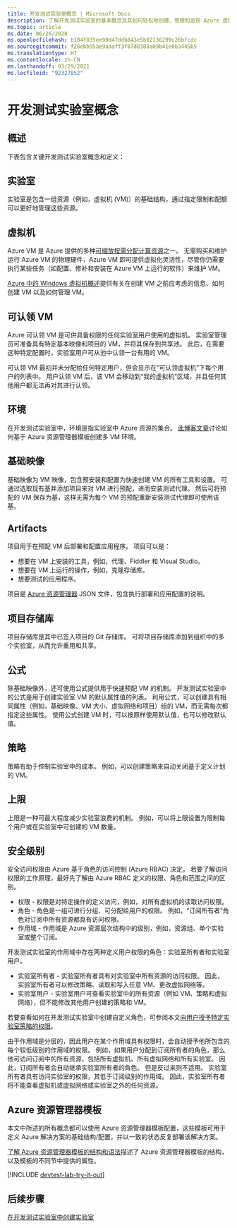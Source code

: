 ```yaml
---
title: 开发测试实验室概念 | Microsoft Docs
description: 了解开发测试实验室的基本概念及其如何轻松地创建、管理和监视 Azure 虚拟机
ms.topic: article
ms.date: 06/26/2020
ms.openlocfilehash: b184f835ee99d47ddb843e5b02136299c26bfcdc
ms.sourcegitcommit: f28ebb95ae9aaaff3f87d8388a09b41e0b3445b5
ms.translationtype: HT
ms.contentlocale: zh-CN
ms.lasthandoff: 03/29/2021
ms.locfileid: "92327852"
---
```

# <a name="devtest-labs-concepts"></a>开发测试实验室概念
## <a name="overview"></a>概述
下表包含关键开发测试实验室概念和定义：

## <a name="labs"></a>实验室
实验室是包含一组资源（例如，虚拟机 (VM)）的基础结构，通过指定限制和配额可以更好地管理这些资源。

## <a name="virtual-machine"></a>虚拟机
Azure VM 是 Azure 提供的多种[可缩放按需分配计算资源](/azure/architecture/guide/technology-choices/compute-decision-tree)之一。 无需购买和维护运行 Azure VM 的物理硬件，Azure VM 即可提供虚拟化灵活性，尽管你仍需要执行某些任务（如配置、修补和安装在 Azure VM 上运行的软件）来维护 VM。

[Azure 中的 Windows 虚拟机概述](../virtual-machines/windows/overview.md)提供有关在创建 VM 之前应考虑的信息、如何创建 VM 以及如何管理 VM。

## <a name="claimable-vm"></a>可认领 VM
Azure 可认领 VM 是可供具备权限的任何实验室用户使用的虚拟机。 实验室管理员可准备具有特定基本映像和项目的 VM，并将其保存到共享池。 此后，在需要这种特定配置时，实验室用户可从池中认领一台有用的 VM。

可认领 VM 最初并未分配给任何特定用户，但会显示在“可认领虚拟机”下每个用户的列表中。 用户认领 VM 后，该 VM 会移动到“我的虚拟机”区域，并且任何其他用户都无法再对其进行认领。

## <a name="environment"></a>环境
在开发测试实验室中，环境是指实验室中 Azure 资源的集合。 [此博客文章](./devtest-lab-faq.md#blog-post)讨论如何基于 Azure 资源管理器模板创建多 VM 环境。

## <a name="base-images"></a>基础映像
基础映像为 VM 映像，包含预安装和配置为快速创建 VM 的所有工具和设置。 可通过选取现有基并添加项目来对 VM 进行预配，进而安装测试代理。 然后可将预配的 VM 保存为基，这样无需为每个 VM 的预配重新安装测试代理即可使用该基。

## <a name="artifacts"></a>Artifacts
项目用于在预配 VM 后部署和配置应用程序。 项目可以是：

* 想要在 VM 上安装的工具，例如，代理、Fiddler 和 Visual Studio。
* 想要在 VM 上运行的操作，例如，克隆存储库。
* 想要测试的应用程序。

项目是 [Azure 资源管理器](../azure-resource-manager/management/overview.md) JSON 文件，包含执行部署和应用配置的说明。

## <a name="artifact-repositories"></a>项目存储库
项目存储库是其中已签入项目的 Git 存储库。 可将项目存储库添加到组织中的多个实验室，从而允许重用和共享。

## <a name="formulas"></a>公式
除基础映像外，还可使用公式提供用于快速预配 VM 的机制。 开发测试实验室中的公式是用于创建实验室 VM 的默认属性值的列表。
利用公式，可以创建具有相同属性（例如，基础映像、VM 大小、虚拟网络和项目）组的 VM，而无需每次都指定这些属性。 使用公式创建 VM 时，可以按原样使用默认值，也可以修改默认值。

## <a name="policies"></a>策略
策略有助于控制实验室中的成本。 例如，可以创建策略来自动关闭基于定义计划的 VM。

## <a name="caps"></a>上限
上限是一种可最大程度减少实验室浪费的机制。 例如，可以将上限设置为限制每个用户或在实验室中可创建的 VM 数量。

## <a name="security-levels"></a>安全级别
安全访问权限由 Azure 基于角色的访问控制 (Azure RBAC) 决定。 若要了解访问权限的工作原理，最好先了解由 Azure RBAC 定义的权限、角色和范围之间的区别。

* 权限 - 权限是对特定操作的定义访问，例如，对所有虚拟机的读取访问权限。
* 角色 - 角色是一组可进行分组、可分配给用户的权限。 例如，“订阅所有者”角色对订阅中所有资源都具有访问权限。
* 作用域 - 作用域是 Azure 资源层次结构中的级别，例如，资源组、单个实验室或整个订阅。

开发测试实验室的作用域中存在两种定义用户权限的角色：实验室所有者和实验室用户。

* 实验室所有者 - 实验室所有者具有对实验室中所有资源的访问权限。 因此，实验室所有者可以修改策略、读取和写入任意 VM、更改虚拟网络等。
* 实验室用户 - 实验室用户可查看实验室中的所有资源（例如 VM、策略和虚拟网络），但不能修改其他用户创建的策略和 VM。

若要查看如何在开发测试实验室中创建自定义角色，可参阅本文[向用户授予特定实验室策略的权限](devtest-lab-grant-user-permissions-to-specific-lab-policies.md)。

由于作用域是分层的，因此用户在某个作用域具有权限时，会自动授予他所包含的每个较低级别的作用域的权限。 例如，如果用户分配到订阅所有者的角色，那么他可访问订阅中的所有资源，包括所有虚拟机、所有虚拟网络和所有实验室。 因此，订阅所有者会自动继承实验室所有者的角色。 但是反过来则不适用。 实验室所有者具有访问实验室的权限，其低于订阅级别的作用域。 因此，实验室所有者将不能查看虚拟机或虚拟网络或实验室之外的任何资源。

## <a name="azure-resource-manager-templates"></a>Azure 资源管理器模板
本文中所述的所有概念都可以使用 Azure 资源管理器模板配置，这些模板可用于定义 Azure 解决方案的基础结构/配置，并以一致的状态反复部署该解决方案。

[了解 Azure 资源管理器模板的结构和语法](../azure-resource-manager/templates/template-syntax.md#template-format)描述了 Azure 资源管理器模板的结构，以及模板的不同节中提供的属性。

[!INCLUDE [devtest-lab-try-it-out](../../includes/devtest-lab-try-it-out.md)]

## <a name="next-steps"></a>后续步骤
[在开发测试实验室中创建实验室](devtest-lab-create-lab.md)
